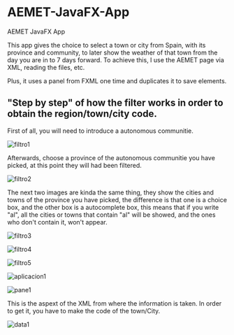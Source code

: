 # AEMET-JavaFX-App
AEMET JavaFX App

This app gives the choice to select a town or city from Spain, with its province and community, to later show the weather of that town from the day you are in to 7 days forward. To achieve this, I use the AEMET page via XML, reading the files, etc.

Plus, it uses a panel from FXML one time and duplicates it to save elements.

## "Step by step" of how the filter works in order to obtain the region/town/city code.

First of all, you will need to introduce a autonomous communitie.

![filtro1](https://github.com/user-attachments/assets/d884d3da-8741-404b-8cba-2ac1f8f16f6a)

Afterwards, choose a province of the autonomous communitie you have picked, at this point they will had been filtered.

![filtro2](https://github.com/user-attachments/assets/9e2c136e-d11b-4d6d-aa50-09b9d4d8f971)

The next two images are kinda the same thing, they show the cities and towns of the province you have picked, the difference is that one is a choice box, and the other box is a autocomplete box, this means that if you write "al", all the cities or towns that contain "al" will be showed, and the ones who don't contain it, won't appear.

![filtro3](https://github.com/user-attachments/assets/c0241b21-7eba-4f57-bd03-c5ee40393b54)

![filtro4](https://github.com/user-attachments/assets/9a3d769f-29a8-4272-8f5c-870a2c8bc62e)



![filtro5](https://github.com/user-attachments/assets/116bd4a1-1da0-4afb-a7bc-9f7815b7fdf3)

![aplicacion1](https://github.com/user-attachments/assets/2d479c10-cb02-4d7b-85d9-68d2211a79c2)

![pane1](https://github.com/user-attachments/assets/a7936631-4042-43c9-b04b-19aeeab62263)

This is the aspext of the XML from where the information is taken. In order to get it, you have to make the code of the town/City.

![data1](https://github.com/user-attachments/assets/653c936a-da96-435b-92af-9ce2bb1d7e12)
